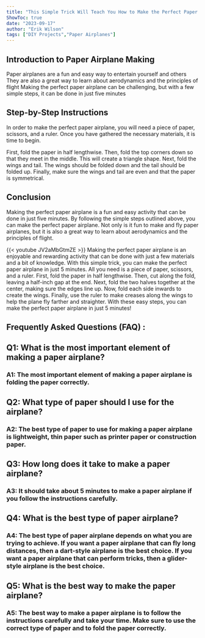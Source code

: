 ```yaml
---
title: "This Simple Trick Will Teach You How to Make the Perfect Paper Airplane in Just 5 Minutes!"
ShowToc: true 
date: "2023-09-17"
author: "Erik Wilson" 
tags: ["DIY Projects","Paper Airplanes"]
---
```

## Introduction to Paper Airplane Making

Paper airplanes are a fun and easy way to entertain yourself and others They are also a great way to learn about aerodynamics and the principles of flight Making the perfect paper airplane can be challenging, but with a few simple steps, it can be done in just five minutes 

## Step-by-Step Instructions

In order to make the perfect paper airplane, you will need a piece of paper, scissors, and a ruler. Once you have gathered the necessary materials, it is time to begin. 

First, fold the paper in half lengthwise. Then, fold the top corners down so that they meet in the middle. This will create a triangle shape. Next, fold the wings and tail. The wings should be folded down and the tail should be folded up. Finally, make sure the wings and tail are even and that the paper is symmetrical. 

## Conclusion

Making the perfect paper airplane is a fun and easy activity that can be done in just five minutes. By following the simple steps outlined above, you can make the perfect paper airplane. Not only is it fun to make and fly paper airplanes, but it is also a great way to learn about aerodynamics and the principles of flight.

{{< youtube JV2aMbGtmZE >}} 
Making the perfect paper airplane is an enjoyable and rewarding activity that can be done with just a few materials and a bit of knowledge. With this simple trick, you can make the perfect paper airplane in just 5 minutes. All you need is a piece of paper, scissors, and a ruler. First, fold the paper in half lengthwise. Then, cut along the fold, leaving a half-inch gap at the end. Next, fold the two halves together at the center, making sure the edges line up. Now, fold each side inwards to create the wings. Finally, use the ruler to make creases along the wings to help the plane fly farther and straighter. With these easy steps, you can make the perfect paper airplane in just 5 minutes!

## Frequently Asked Questions (FAQ) :
<h2>Q1: What is the most important element of making a paper airplane?</h2>

<h3>A1: The most important element of making a paper airplane is folding the paper correctly. </h3>

<h2>Q2: What type of paper should I use for the airplane?</h2>

<h3>A2: The best type of paper to use for making a paper airplane is lightweight, thin paper such as printer paper or construction paper. </h3>

<h2>Q3: How long does it take to make a paper airplane?</h2>

<h3>A3: It should take about 5 minutes to make a paper airplane if you follow the instructions carefully. </h3>

<h2>Q4: What is the best type of paper airplane?</h2>

<h3>A4: The best type of paper airplane depends on what you are trying to achieve. If you want a paper airplane that can fly long distances, then a dart-style airplane is the best choice. If you want a paper airplane that can perform tricks, then a glider-style airplane is the best choice. </h3>

<h2>Q5: What is the best way to make the paper airplane?</h2>

<h3>A5: The best way to make a paper airplane is to follow the instructions carefully and take your time. Make sure to use the correct type of paper and to fold the paper correctly. </h3>




